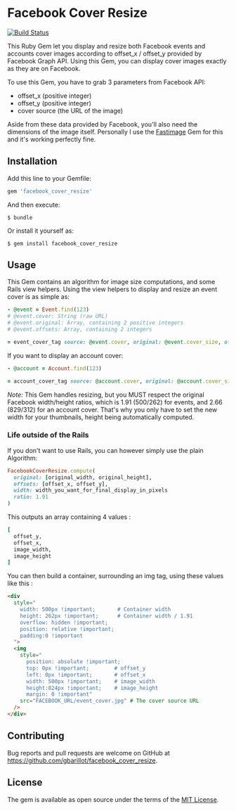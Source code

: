 # Facebook Cover Resize

[![Build Status](https://travis-ci.org/gbarillot/facebook_cover_resize.png)](https://travis-ci.org/gbarillot/facebook_cover_resize)

This Ruby Gem let you display and resize both Facebook events and accounts cover images according to offset_x / offset_y provided by Facebook Graph API. Using this Gem, you can display cover images exactly as they are on Facebook.

To use this Gem, you have to grab 3 parameters from Facebook API:

* offset_x (positive integer)
* offset_y (positive integer)
* cover source (the URL of the image)

Aside from these data provided by Facebook, you'll also need the dimensions of the image itself.
Personally I use the [Fastimage](https://github.com/sdsykes/fastimage) Gem for this
and it's working perfectly fine.

## Installation

Add this line to your Gemfile:

```ruby
gem 'facebook_cover_resize'
```

And then execute:

    $ bundle

Or install it yourself as:

    $ gem install facebook_cover_resize

## Usage

This Gem contains an algorithm for image size computations, and some Rails view helpers. Using the view helpers
to display and resize an event cover is as simple as:

```ruby
- @event = Event.find(123)
# @event.cover: String (raw URL)
# @event.original: Array, containing 2 positive integers
# @event.offsets: Array, containing 2 integers

= event_cover_tag source: @event.cover, original: @event.cover_size, offsets: @event.offsets, width: 500
```

If you want to display an account cover:

```ruby
- @account = Account.find(123)

= account_cover_tag source: @account.cover, original: @account.cover_size, offsets: @account.offsets, width: 500
```

*Note:* This Gem handles resizing, but you MUST respect the original Facebook width/height ratios,
which is 1.91 (500/262) for events, and 2.66 (829/312) for an account cover. That's why you only have to set the new width for your thumbnails, height being automatically computed.

### Life outside of the Rails

If you don't want to use Rails, you can however simply use the plain Algorithm:

```ruby
FacebookCoverResize.compute(
  original: [original_width, original_height],
  offsets: [offset_x, offset_y],
  width: width_you_want_for_final_display_in_pixels
  ratio: 1.91
)
```
This outputs an array containing 4 values :

```ruby
[
  offset_y,
  offset_x,
  image_width,
  image_height
]
```
You can then build a container, surrounding an img tag, using these values like this :

```html
<div
  style="
    width: 500px !important;       # Container width
    height: 262px !important;      # Container width / 1.91
    overflow: hidden !important;   
    position: relative !important;
    padding:0 !important
  ">
  <img
    style="
      position: absolute !important;
      top: 0px !important;        # offset_y
      left: 0px !important;       # offset_x
      width: 500px !important;    # image_width
      height:824px !important;    # image_height
      margin: 0 !important"
    src="FACEBOOK_URL/event_cover.jpg" # The cover source URL
  />
</div>
```

## Contributing

Bug reports and pull requests are welcome on GitHub at https://github.com/gbarillot/facebook_cover_resize.


## License

The gem is available as open source under the terms of the [MIT License](http://opensource.org/licenses/MIT).
